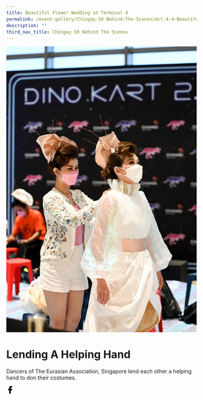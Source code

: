 ```yaml
---
title: Beautiful Flower Wedding at Terminal 4
permalink: /event-gallery/Chingay-50-Behind-The-Scenes/Act-4-4-Beautiful-Flower-Wedding-at-Terminal-4
description: ""
third_nav_title: Chingay 50 Behind The Scenes
---
```

![Act 4.4: Beautiful Flower Wedding at Terminal 4](/images/Event%20Gallery/Behind%20The%20Scenes/Act%204%204%20Eurasian%20wedding-01.jpg)

# **Lending A Helping Hand**

Dancers of The Eurasian Association, Singapore lend each other a helping hand to don their costumes.

<a href="http://www.facebook.com/sharer.php?u=http://www.chingay.gov.sg/image/event-gallery/act-4-4-beautiful-flower-wedding-at-terminal-4" style="float:left;">
	<img src="/images/facebook.png" style="width:auto;height:20px;">
</a>
